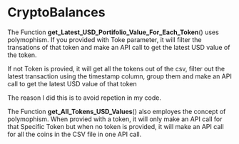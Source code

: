 # CryptoBalances

The Function **get_Latest_USD_Portifolio_Value_For_Each_Token**() uses polymophism. If you provided with Toke parameter, it will filter the transations of that token and make 
an API call to get the latest USD value of the token. 

If not Token is provied, it will get all the tokens out of the csv, filter out the latest transaction using the timestamp column, group them and make an API call to get the latest USD value of that token

The reason I did this is to avoid repetion in my code.


The Function **get_All_Tokens_USD_Values**() also employes the concept of polymophism. When provied with a token, it will only make an API call for that Specific Token but when no token is provided, it will make an API call for all the coins in the CSV file in one API call.

